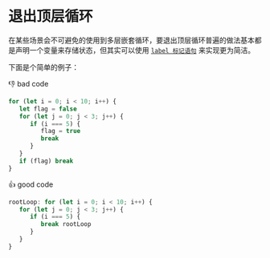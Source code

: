 # 退出顶层循环

在某些场景会不可避免的使用到多层嵌套循环，要退出顶层循环普遍的做法基本都是声明一个变量来存储状态，但其实可以使用 [`label 标记语句`](https://developer.mozilla.org/zh-CN/docs/Web/JavaScript/Reference/Statements/label) 来实现更为简洁。

下面是个简单的例子：

:-1: bad code

```JavaScript
for (let i = 0; i < 10; i++) {
   let flag = false
   for (let j = 0; j < 3; j++) {
      if (i === 5) {
         flag = true
         break
      }
   }
   if (flag) break
}
```

:+1: good code

```JavaScript
rootLoop: for (let i = 0; i < 10; i++) {
   for (let j = 0; j < 3; j++) {
      if (i === 5) {
         break rootLoop
      }
   }
}
```
